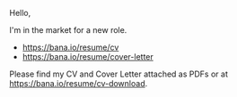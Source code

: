 Hello,

I'm in the market for a new role.

* <https://bana.io/resume/cv>
* <https://bana.io/resume/cover-letter>

Please find my CV and Cover Letter attached as PDFs or at <https://bana.io/resume/cv-download>.
